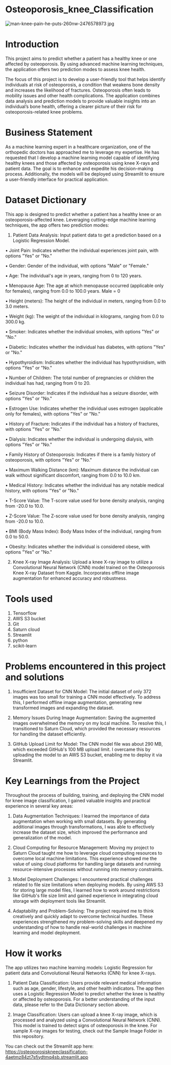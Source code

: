 # Osteoporosis_knee_Classification
![man-knee-pain-he-puts-260nw-2476578973 jpg](https://github.com/user-attachments/assets/69d8db39-531e-417d-a6a5-79578d115f0a)

# Introduction
This project aims to predict whether a patient has a healthy knee or one affected by osteoporosis. By using advanced machine learning techniques, the application offers two prediction modes to assess knee health.

The focus of this project is to develop a user-friendly tool that helps identify individuals at risk of osteoporosis, a condition that weakens bone density and increases the likelihood of fractures. Osteoporosis often leads to mobility issues and other health complications. The application combines data analysis and prediction models to provide valuable insights into an individual’s bone health, offering a clearer picture of their risk for osteoporosis-related knee problems.
# Business Statement
As a machine learning expert in a healthcare organization, one of the orthopedic doctors has approached me to leverage my expertise. He has requested that I develop a machine learning model capable of identifying healthy knees and those affected by osteoporosis using knee X-rays and patient data. The goal is to enhance and expedite his decision-making process. Additionally, the models will be deployed using Streamlit to ensure a user-friendly interface for practical application.

# Dataset Dictionary
This app is designed to predict whether a patient has a healthy knee or an osteoporosis-affected knee. Leveraging cutting-edge machine learning techniques, the app offers two prediction modes:

1. Patient Data Analysis: Input patient data to get a prediction based on a Logistic Regression Model.

• Joint Pain: Indicates whether the individual experiences joint pain, with options "Yes" or "No."

• Gender: Gender of the individual, with options "Male" or "Female."

• Age: The individual's age in years, ranging from 0 to 120 years.

• Menopause Age: The age at which menopause occurred (applicable only for females), ranging from 0.0 to 100.0 years. Male = 0

• Height (meters): The height of the individual in meters, ranging from 0.0 to 3.0 meters.

• Weight (kg): The weight of the individual in kilograms, ranging from 0.0 to 300.0 kg.

• Smoker: Indicates whether the individual smokes, with options "Yes" or "No."

• Diabetic: Indicates whether the individual has diabetes, with options "Yes" or "No."

• Hypothyroidism: Indicates whether the individual has hypothyroidism, with options "Yes" or "No."

• Number of Children: The total number of pregnancies or children the individual has had, ranging from 0 to 20.

• Seizure Disorder: Indicates if the individual has a seizure disorder, with options "Yes" or "No."

• Estrogen Use: Indicates whether the individual uses estrogen (applicable only for females), with options "Yes" or "No."

• History of Fracture: Indicates if the individual has a history of fractures, with options "Yes" or "No."

• Dialysis: Indicates whether the individual is undergoing dialysis, with options "Yes" or "No."

• Family History of Osteoporosis: Indicates if there is a family history of osteoporosis, with options "Yes" or "No."

• Maximum Walking Distance (km): Maximum distance the individual can walk without significant discomfort, ranging from 0.0 to 10.0 km.

• Medical History: Indicates whether the individual has any notable medical history, with options "Yes" or "No."

• T-Score Value: The T-score value used for bone density analysis, ranging from -20.0 to 10.0.

• Z-Score Value: The Z-score value used for bone density analysis, ranging from -20.0 to 10.0.

• BMI (Body Mass Index): Body Mass Index of the individual, ranging from 0.0 to 50.0.

• Obesity: Indicates whether the individual is considered obese, with options "Yes" or "No."

2. Knee X-ray Image Analysis: Upload a knee X-ray image to utilize a Convolutional Neural Network (CNN) model trained on the Osteoporosis Knee X-ray Dataset from Kaggle. Incorporates offline image augmentation for enhanced accuracy and robustness.

# Tools used 
1. Tensorflow
2. AWS S3 bucket
3. Git
4. Saturn cloud
5. Streamlit
6. python
7. scikit-learn


# Problems encountered in this project and solutions

1. Insufficient Dataset for CNN Model: The initial dataset of only 372 images was too small for training a CNN model effectively. To address this, I performed offline image augmentation, generating new transformed images and expanding the dataset.

2. Memory Issues During Image Augmentation: Saving the augmented images overwhelmed the memory on my local machine. To resolve this, I transitioned to Saturn Cloud, which provided the necessary resources for handling the dataset efficiently.

3. GitHub Upload Limit for Model: The CNN model file was about 290 MB, which exceeded GitHub's 100 MB upload limit. I overcame this by uploading the model to an AWS S3 bucket, enabling me to deploy it via Streamlit.

# Key Learnings from the Project 
Throughout the process of building, training, and deploying the CNN model for knee image classification, I gained valuable insights and practical experience in several key areas:

1. Data Augmentation Techniques: I learned the importance of data augmentation when working with small datasets. By generating additional images through transformations, I was able to effectively increase the dataset size, which improved the performance and generalization of the model.
   
2. Cloud Computing for Resource Management: Moving my project to Saturn Cloud taught me how to leverage cloud computing resources to overcome local machine limitations. This experience showed me the value of using cloud platforms for handling large datasets and running resource-intensive processes without running into memory constraints.
   
3. Model Deployment Challenges: I encountered practical challenges related to file size limitations when deploying models. By using AWS S3 for storing large model files, I learned how to work around restrictions like GitHub's file size limit and gained experience in integrating cloud storage with deployment tools like Streamlit.
 
4. Adaptability and Problem-Solving: The project required me to think creatively and quickly adapt to overcome technical hurdles. These experiences strengthened my problem-solving skills and deepened my understanding of how to handle real-world challenges in machine learning and model deployment.

# How it works 
The app utilizes two machine learning models: Logistic Regression for patient data and Convolutional Neural Networks (CNN) for knee X-rays.

1. Patient Data Classification:
Users provide relevant medical information such as age, gender, lifestyle, and other health indicators. The app then uses a Logistic Regression Model to predict whether the knee is healthy or affected by osteoporosis. For a better understanding of the input data, please refer to the Data Dictionary section above.

2. Image Classification:
Users can upload a knee X-ray image, which is processed and analyzed using a Convolutional Neural Network (CNN). This model is trained to detect signs of osteoporosis in the knee. For sample X-ray images for testing, check out the Sample Image Folder in this repository.


You can check out the Streamlit app here: https://osteoporosiskneeclassification-4aetmz84zt7sfjydtmq4sb.streamlit.app
